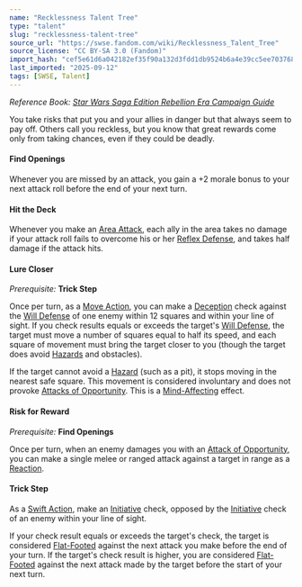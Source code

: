 ```yaml
---
name: "Recklessness Talent Tree"
type: "talent"
slug: "recklessness-talent-tree"
source_url: "https://swse.fandom.com/wiki/Recklessness_Talent_Tree"
source_license: "CC BY-SA 3.0 (Fandom)"
import_hash: "cef5e61d6a042182ef35f90a132d3fdd1db9524b6a4e39cc5ee703768335ec09"
last_imported: "2025-09-12"
tags: [SWSE, Talent]
---
```

*Reference Book: [Star Wars Saga Edition Rebellion Era Campaign Guide](https://swse.fandom.com/wiki/Star_Wars_Saga_Edition_Rebellion_Era_Campaign_Guide)*

You take risks that put you and your allies in danger but that always seem to pay off. Others call you reckless, but you know that great rewards come only from taking chances, even if they could be deadly.

#### **Find Openings**
Whenever you are missed by an attack, you gain a +2 morale bonus to your next attack roll before the end of your next turn.

#### **Hit the Deck**
Whenever you make an [Area Attack](https://swse.fandom.com/wiki/Area_Attack), each ally in the area takes no damage if your attack roll fails to overcome his or her [Reflex Defense](https://swse.fandom.com/wiki/Reflex_Defense), and takes half damage if the attack hits.

#### **Lure Closer**
*Prerequisite:* **Trick Step**

Once per turn, as a [Move Action](https://swse.fandom.com/wiki/Move_Action), you can make a [Deception](https://swse.fandom.com/wiki/Deception) check against the [Will Defense](https://swse.fandom.com/wiki/Will_Defense) of one enemy within 12 squares and within your line of sight. If you check results equals or exceeds the target's [Will Defense](https://swse.fandom.com/wiki/Will_Defense), the target must move a number of squares equal to half its speed, and each square of movement must bring the target closer to you (though the target does avoid [Hazards](https://swse.fandom.com/wiki/Hazards) and obstacles).

If the target cannot avoid a [Hazard](https://swse.fandom.com/wiki/Hazard) (such as a pit), it stops moving in the nearest safe square. This movement is considered involuntary and does not provoke [Attacks of Opportunity](https://swse.fandom.com/wiki/Attacks_of_Opportunity). This is a [Mind-Affecting](https://swse.fandom.com/wiki/Mind-Affecting) effect.

#### **Risk for Reward**
*Prerequisite:* **Find Openings**

Once per turn, when an enemy damages you with an [Attack of Opportunity](https://swse.fandom.com/wiki/Attack_of_Opportunity), you can make a single melee or ranged attack against a target in range as a [Reaction](https://swse.fandom.com/wiki/Reaction).

#### **Trick Step**
As a [Swift Action](https://swse.fandom.com/wiki/Swift_Action), make an [Initiative](https://swse.fandom.com/wiki/Initiative) check, opposed by the [Initiative](https://swse.fandom.com/wiki/Initiative) check of an enemy within your line of sight.

If your check result equals or exceeds the target's check, the target is considered [Flat-Footed](https://swse.fandom.com/wiki/Flat-Footed) against the next attack you make before the end of your turn. If the target's check result is higher, you are considered [Flat-Footed](https://swse.fandom.com/wiki/Flat-Footed) against the next attack made by the target before the start of your next turn.